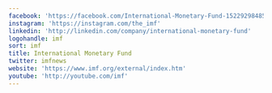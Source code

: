 ```yaml
---
facebook: 'https://facebook.com/International-Monetary-Fund-152292984850728'
instagram: 'https://instagram.com/the_imf'
linkedin: 'http://linkedin.com/company/international-monetary-fund'
logohandle: imf
sort: imf
title: International Monetary Fund
twitter: imfnews
website: 'https://www.imf.org/external/index.htm'
youtube: 'http://youtube.com/imf'
---
```

